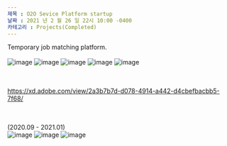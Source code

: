 ```yaml
---
제목 : O2O Sevice Platform startup
날짜 : 2021 년 2 월 26 일 22시 10:00 -0400 
카테고리 : Projects(Completed)
---
```

 Temporary job matching platform. 
 <br><br>
 ![image](https://user-images.githubusercontent.com/69250097/135613495-2c419d4f-ceb3-48bf-ae74-7b55ccf02edf.png)
![image](https://user-images.githubusercontent.com/69250097/135613564-595c96b4-22d2-4c4c-b09c-331d459e70ed.png)
![image](https://user-images.githubusercontent.com/69250097/135613633-4fb96588-d774-4bb8-a59e-bb47c63b87de.png)
![image](https://user-images.githubusercontent.com/69250097/135613680-15487a1a-4199-40aa-97ae-d0e5b7da25dc.png)
![image](https://user-images.githubusercontent.com/69250097/135613740-c60174d4-69dc-4cd5-82ec-1dd4605b7b40.png)

 <br><br>
https://xd.adobe.com/view/2a3b7b7d-d078-4914-a442-d4cbefbacbb5-7f68/

<br><br>
(2020.09 - 2021.01) 
<br>
![image](https://user-images.githubusercontent.com/69250097/135613859-868a0641-f4c9-48a7-bc28-fce34ad67250.png)
![image](https://user-images.githubusercontent.com/69250097/135613960-4c14fc94-e474-4001-8f2a-5b6d3d4be3d2.png)
![image](https://user-images.githubusercontent.com/69250097/135614331-5d0d9474-d24c-41d2-8f05-8c254a7f28d1.png)
